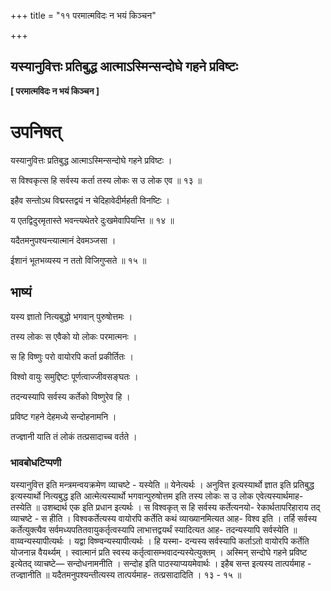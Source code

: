 +++
title = "११ परमात्मविदः न भयं किञ्चन"

+++


## यस्यानुवित्तः प्रतिबुद्ध आत्माऽस्मिन्सन्दोघे गहने प्रविष्टः

**\[ परमात्मविदः न भयं किञ्चन \]**

# **उपनिषत्**

यस्यानुवित्तः प्रतिबुद्ध आत्माऽस्मिन्सन्दोघे गहने प्रविष्टः ।

स विश्वकृत्स हि सर्वस्य कर्ता तस्य लोकः स उ लोक एव ॥ १३ ॥

इहैव सन्तोऽथ विद्मस्तद्वयं न चेदिहावेदीर्महती विनष्टिः ।

य एतद्विदुरमृतास्ते भवन्त्यथेतरे दुःखमेवापियन्ति ॥ १४ ॥

यदैतमनुपश्यन्त्यात्मानं देवमञ्जसा ।

ईशानं भूतभव्यस्य न ततो विजिगुप्सते ॥ १५ ॥

## **भाष्यं**

यस्य ज्ञातो नित्यबुद्धो भगवान् पुरुषोत्तमः ।

तस्य लोकः स एवैको यो लोकः परमात्मनः ।

स हि विष्णुः परो वायोरपि कर्ता प्रकीर्तितः ।

विश्वो वायुः समुद्दिष्टः पूर्णत्वाज्जीवसङ्घतः ।

तदन्यस्यापि सर्वस्य कर्तेको विष्णुरेव हि ।

प्रविष्ट गहने देहमध्ये सन्दोहनामनि ।

तज्ज्ञानी याति तं लोकं तत्प्रसादाच्च वर्तते ।

### **भावबोधटिप्पणी**

यस्यानुवित्त इति मन्त्रमन्वयक्रमेण व्याचष्टे - यस्येति ॥ येनेत्यर्थः । अनुवित्त इत्यस्यार्थो ज्ञात इति प्रतिबुद्ध इत्यस्यार्थो नित्यबुद्ध इति आत्मेत्यस्यार्थो भगवान्पुरुषोत्तम इति तस्य लोकः स उ लोक एवेत्यस्यार्थमाह- तस्येति ॥ उशब्दार्थ एक इति प्रधान इत्यर्थः । स विश्वकृत् स हि सर्वस्य कर्तेत्यनयो- रेकार्थतापरिहाराय तद् व्याचष्टे - स हीति । विश्वकर्तेत्यस्य वायोरपि कर्तेति कथं व्याख्यानमित्यत आह- विश्व इति । तर्हि सर्वस्य कर्तेत्युक्त्यैव सर्वमध्यपतितवायुकर्तृत्वस्यापि लाभात्तद्वयर्थं स्यादित्यत आह- तदन्यस्यापि सर्वस्येति ॥
वाय्वन्यस्यापीत्यर्थः । यद्वा विष्ण्वन्यस्यापीत्यर्थः । हि यस्मा- दन्यस्य सर्वस्यापि कर्ताऽतो वायोरपि कर्तेति योजनान्न वैयर्थ्यम् । स्वात्मानं प्रति स्वस्य कर्तृत्वासम्भवादन्यस्येत्युक्तम् । अस्मिन् सन्दोघे गहने प्रविष्ट इत्येतद् व्याचष्टे— सन्दोधनामनीति । सन्दोह इति पाठस्याप्ययमेवार्थः । इहैब सन्त इत्यस्य तात्पर्यमाह - तज्ज्ञानीति ॥ यदैतमनुपश्यन्तीत्यस्य तात्पर्यमाह- तत्प्रसादादिति । १३ - १५ ॥

